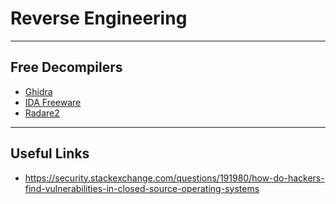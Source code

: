 # Reverse Engineering

---

## Free Decompilers

- [Ghidra](https://github.com/NationalSecurityAgency/ghidra)
- [IDA Freeware](https://hex-rays.com/ida-free/)
- [Radare2](https://github.com/radareorg/radare2)

---

## Useful Links

- https://security.stackexchange.com/questions/191980/how-do-hackers-find-vulnerabilities-in-closed-source-operating-systems
